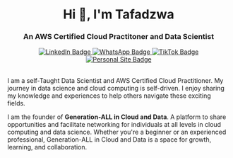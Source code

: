 <h1 align="center">Hi 👋, I'm Tafadzwa</h1>
<h3 align="center">An AWS Certified Cloud Practitoner and Data Scientist</h3>

<p align="center">
  <a href="https://www.linkedin.com/in/tafadzwa-chigwada/">
    <img src="https://img.shields.io/badge/LinkedIn-Profile-informational?style=flat&logo=linkedin&logoColor=white&color=0D76A8" alt="LinkedIn Badge"/>
  </a>
  <a href="https://whatsapp.com/channel/0029Vaed1so8KMqohmuaJ81y">
    <img src="https://img.shields.io/badge/WhatsApp-Channel-informational?style=flat&logo=whatsapp&logoColor=white&color=25D366" alt="WhatsApp Badge"/>
  </a>
  <a href="https://www.tiktok.com/@genz_in_data">
    <img src="https://img.shields.io/badge/TikTok-Profile-informational?style=flat&logo=tiktok&logoColor=white&color=000000" alt="TikTok Badge"/>
  </a>
  <a href="https://chigwadatafadzwam.wixsite.com/tafadzwa-chigwada">
    <img src="https://img.shields.io/badge/Personal_Website-Visit-informational?style=flat&logo=internet-explorer&logoColor=white&color=1F8AC8" alt="Personal Site Badge"/>
  </a>
</p>

<br>
I am a self-Taught Data Scientist and AWS Certified Cloud Practitioner. My journey in data science and cloud computing is self-driven. I enjoy sharing my knowledge and experiences to help others navigate these exciting fields.

I am the founder of **Generation-ALL in Cloud and Data**. A platform to share opportunities and facilitate networking for individuals at all levels in cloud computing and data science. Whether you're a beginner or an experienced professional, Generation-ALL in Cloud and Data is a space for growth, learning, and collaboration.
